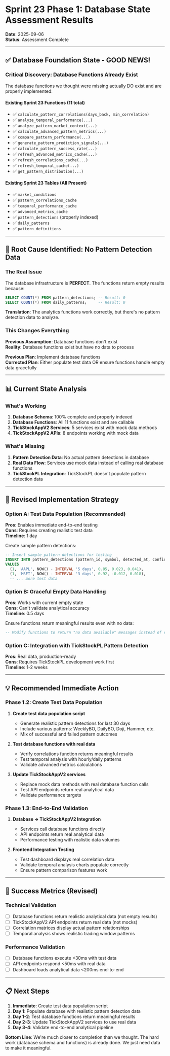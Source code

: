 # Sprint 23 Phase 1: Database State Assessment Results

**Date**: 2025-09-06  
**Status**: Assessment Complete  

---

## ✅ **Database Foundation State - GOOD NEWS!**

### **Critical Discovery: Database Functions Already Exist**

The database functions we thought were missing actually DO exist and are properly implemented:

#### **Existing Sprint 23 Functions (11 total)**
- ✅ `calculate_pattern_correlations(days_back, min_correlation)`
- ✅ `analyze_temporal_performance(...)`
- ✅ `analyze_pattern_market_context(...)`
- ✅ `calculate_advanced_pattern_metrics(...)`
- ✅ `compare_pattern_performance(...)`
- ✅ `generate_pattern_prediction_signals(...)`
- ✅ `calculate_pattern_success_rate(...)`
- ✅ `refresh_advanced_metrics_cache(...)`
- ✅ `refresh_correlations_cache(...)`
- ✅ `refresh_temporal_cache(...)`
- ✅ `get_pattern_distribution(...)`

#### **Existing Sprint 23 Tables (All Present)**
- ✅ `market_conditions`
- ✅ `pattern_correlations_cache`
- ✅ `temporal_performance_cache`
- ✅ `advanced_metrics_cache`
- ✅ `pattern_detections` (properly indexed)
- ✅ `daily_patterns`
- ✅ `pattern_definitions`

---

## 🚨 **Root Cause Identified: No Pattern Detection Data**

### **The Real Issue**
The database infrastructure is **PERFECT**. The functions return empty results because:

```sql
SELECT COUNT(*) FROM pattern_detections; -- Result: 0
SELECT COUNT(*) FROM daily_patterns;     -- Result: 0
```

**Translation**: The analytics functions work correctly, but there's no pattern detection data to analyze.

### **This Changes Everything**

**Previous Assumption**: Database functions don't exist  
**Reality**: Database functions exist but have no data to process  

**Previous Plan**: Implement database functions  
**Corrected Plan**: Either populate test data OR ensure functions handle empty data gracefully  

---

## 📊 **Current State Analysis**

### **What's Working**
1. **Database Schema**: 100% complete and properly indexed
2. **Database Functions**: All 11 functions exist and are callable
3. **TickStockAppV2 Services**: 5 services exist with mock data methods
4. **TickStockAppV2 APIs**: 8 endpoints working with mock data

### **What's Missing**
1. **Pattern Detection Data**: No actual pattern detections in database
2. **Real Data Flow**: Services use mock data instead of calling real database functions
3. **TickStockPL Integration**: TickStockPL doesn't populate pattern detection data

---

## 🔄 **Revised Implementation Strategy**

### **Option A: Test Data Population (Recommended)**
**Pros**: Enables immediate end-to-end testing  
**Cons**: Requires creating realistic test data  
**Timeline**: 1 day  

Create sample pattern detections:
```sql
-- Insert sample pattern detections for testing
INSERT INTO pattern_detections (pattern_id, symbol, detected_at, confidence, outcome_1d, outcome_5d)
VALUES 
  (1, 'AAPL', NOW() - INTERVAL '5 days', 0.85, 0.023, 0.041),
  (1, 'MSFT', NOW() - INTERVAL '3 days', 0.92, -0.012, 0.018),
  -- ... more test data
```

### **Option B: Graceful Empty Data Handling**
**Pros**: Works with current empty state  
**Cons**: Can't validate analytical accuracy  
**Timeline**: 0.5 days  

Ensure functions return meaningful results even with no data:
```sql
-- Modify functions to return "no data available" messages instead of empty results
```

### **Option C: Integration with TickStockPL Pattern Detection**
**Pros**: Real data, production-ready  
**Cons**: Requires TickStockPL development work first  
**Timeline**: 1-2 weeks  

---

## 💡 **Recommended Immediate Action**

### **Phase 1.2: Create Test Data Population**

1. **Create test data population script**
   - Generate realistic pattern detections for last 30 days
   - Include various patterns: WeeklyBO, DailyBO, Doji, Hammer, etc.
   - Mix of successful and failed pattern outcomes

2. **Test database functions with real data**
   - Verify correlations function returns meaningful results
   - Test temporal analysis with hourly/daily patterns
   - Validate advanced metrics calculations

3. **Update TickStockAppV2 services**
   - Replace mock data methods with real database function calls
   - Test API endpoints return real analytical data
   - Validate performance targets

### **Phase 1.3: End-to-End Validation**

1. **Database → TickStockAppV2 Integration**
   - Services call database functions directly
   - API endpoints return real analytical data
   - Performance testing with realistic data volumes

2. **Frontend Integration Testing**
   - Test dashboard displays real correlation data
   - Validate temporal analysis charts populate correctly
   - Ensure pattern comparison features work

---

## 🎯 **Success Metrics (Revised)**

### **Technical Validation**
- [ ] Database functions return realistic analytical data (not empty results)
- [ ] TickStockAppV2 API endpoints return real data (not mocks)
- [ ] Correlation matrices display actual pattern relationships
- [ ] Temporal analysis shows realistic trading window patterns

### **Performance Validation**
- [ ] Database functions execute <30ms with test data
- [ ] API endpoints respond <50ms with real data
- [ ] Dashboard loads analytical data <200ms end-to-end

---

## 📋 **Next Steps**

1. **Immediate**: Create test data population script
2. **Day 1**: Populate database with realistic pattern detection data
3. **Day 1-2**: Test database functions return meaningful results
4. **Day 2-3**: Update TickStockAppV2 services to use real data
5. **Day 3-4**: Validate end-to-end analytical pipeline

**Bottom Line**: We're much closer to completion than we thought. The hard work (database schema and functions) is already done. We just need data to make it meaningful.